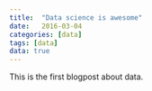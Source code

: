 ```yaml
---
title:  "Data science is awesome"
date:   2016-03-04 
categories: [data]
tags: [data]
data: true
---
```

This is the first blogpost about data. 